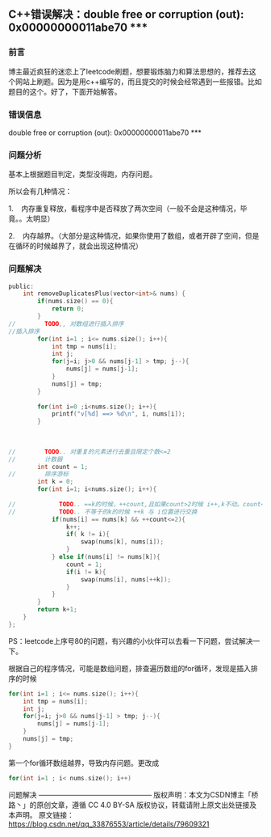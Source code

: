 ## C++错误解决：double free or corruption (out): 0x00000000011abe70 ***

### 前言
博主最近疯狂的迷恋上了leetcode刷题，想要锻炼脑力和算法思想的，推荐去这个网站上刷题。因为是用c++编写的，而且提交的时候会经常遇到一些报错。比如题目的这个。好了，下面开始解答。


### 错误信息
double free or corruption (out): 0x00000000011abe70 ***

### 问题分析
基本上根据题目判定，类型没得跑，内存问题。

所以会有几种情况：

1.    内存重复释放，看程序中是否释放了两次空间（一般不会是这种情况，毕竟。。太明显）

2.    内存越界。（大部分是这种情况，如果你使用了数组，或者开辟了空间，但是在循环的时候越界了，就会出现这种情况）

### 问题解决

```c
public:
    int removeDuplicatesPlus(vector<int>& nums) {
        if(nums.size() == 0){
            return 0;
        }
//        TODO,, 对数组进行插入排序
//插入排序
        for(int i=1 ; i<= nums.size(); i++){
            int tmp = nums[i];
            int j;
            for(j=i; j>0 && nums[j-1] > tmp; j--){
                nums[j] = nums[j-1];
            }
            nums[j] = tmp;
        }
 
        for(int i=0 ;i<nums.size(); i++){
            printf("v[%d] ==> %d\n", i, nums[i]);
        }
 
 
 
//        TODO.. 对重复的元素进行去重且限定个数<=2
//        计数器
        int count = 1;
//        排序游标
        int k = 0;
        for(int i=1; i<nums.size(); i++){
            
//            TODO.. ==k的时候，++count,且如果count>2时候 i++,k不动。count<=2时候k++,i++，并交换
//            TODO.. 不等于的k的时候 ++k 与 i位置进行交换
            if(nums[i] == nums[k] && ++count<=2){
                k++;
                if( k != i){
                    swap(nums[k], nums[i]);
                }
            } else if(nums[i] != nums[k]){
                count = 1;
                if(i != k){
                    swap(nums[i], nums[++k]);
                }
            }
        }
        return k+1;
    }
};
```

PS：leetcode上序号80的问题，有兴趣的小伙伴可以去看一下问题，尝试解决一下。

根据自己的程序情况，可能是数组问题，排查遍历数组的for循环，发现是插入排序的时候

```c
for(int i=1 ; i<= nums.size(); i++){
    int tmp = nums[i];
    int j;
    for(j=i; j>0 && nums[j-1] > tmp; j--){
        nums[j] = nums[j-1];
    }
    nums[j] = tmp;
}
```

第一个for循环数组越界，导致内存问题。更改成

```c
for(int i=1 ; i< nums.size(); i++)
```

问题解决
————————————————
版权声明：本文为CSDN博主「桥路丶」的原创文章，遵循 CC 4.0 BY-SA 版权协议，转载请附上原文出处链接及本声明。
原文链接：https://blog.csdn.net/qq_33876553/article/details/79609321